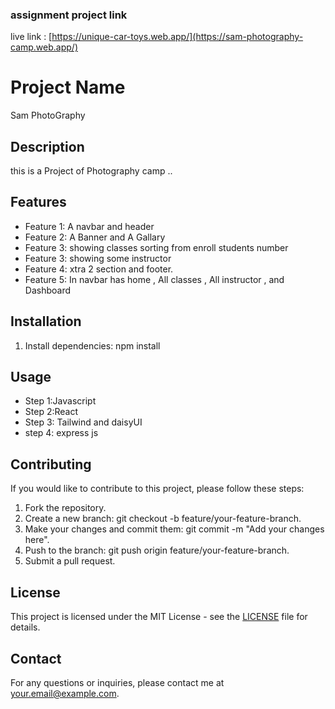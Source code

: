 ###  assignment project link

live link :  [https://unique-car-toys.web.app/](https://sam-photography-camp.web.app/)

# Project Name
Sam PhotoGraphy
## Description
this is a Project of Photography camp ..

## Features
- Feature 1: A navbar and header
- Feature 2: A Banner and A Gallary
- Feature 3: showing classes sorting from enroll students number 
- Feature 3: showing some instructor
- Feature 4: xtra 2 section and footer.
- Feature 5: In navbar has home , All classes , All instructor , and Dashboard 

## Installation

1. Install dependencies: npm install

## Usage
- Step 1:Javascript
- Step 2:React
- Step 3: Tailwind and daisyUI
- step 4: express js

## Contributing
If you would like to contribute to this project, please follow these steps:
1. Fork the repository.
2. Create a new branch: git checkout -b feature/your-feature-branch.
3. Make your changes and commit them: git commit -m "Add your changes here".
4. Push to the branch: git push origin feature/your-feature-branch.
5. Submit a pull request.

## License
This project is licensed under the MIT License - see the [LICENSE](LICENSE) file for details.

## Contact
For any questions or inquiries, please contact me at [your.email@example.com](mailto:your.email@example.com).
